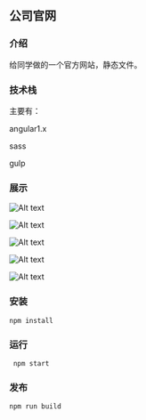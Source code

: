 ## 公司官网

### 介绍

给同学做的一个官方网站，静态文件。

### 技术栈

主要有：

angular1.x

sass

gulp

### 展示

![Alt text](https://github.com/shawn2016/huangxinxin/blob/master/home.png "Optional title")

![Alt text](https://github.com/shawn2016/huangxinxin/blob/master/list.png "Optional title")

![Alt text](https://github.com/shawn2016/huangxinxin/blob/master/list2.png "Optional title")

![Alt text](https://github.com/shawn2016/huangxinxin/blob/master/api.png "Optional title")

![Alt text](https://github.com/shawn2016/huangxinxin/blob/master/about.png "Optional title")

### 安装

```
npm install
```

### 运行

```
 npm start
```

### 发布

```
npm run build
```

